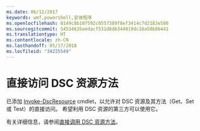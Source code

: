 ```yaml
---
ms.date: 06/12/2017
keywords: wmf,powershell,安装程序
ms.openlocfilehash: 8149c8b107592c0557389f8ef3414c7d2183e586
ms.sourcegitcommit: 54534635eedacf531d8d6344019dc16a50b8b441
ms.translationtype: HT
ms.contentlocale: zh-CN
ms.lasthandoff: 05/17/2018
ms.locfileid: "34225549"
---
```

# <a name="direct-access-to-dsc-resource-methods"></a>直接访问 DSC 资源方法


已添加 [Invoke-DscResource](https://technet.microsoft.com/library/mt517869.aspx) cmdlet，以允许对 DSC 资源及其方法（Get、Set 或 Test）的直接访问。 希望利用 DSC 资源的第三方可以使用它。

有关详细信息，请参阅[直接调用 DSC 资源方法](https://msdn.microsoft.com/powershell/dsc/directcallresource)。
